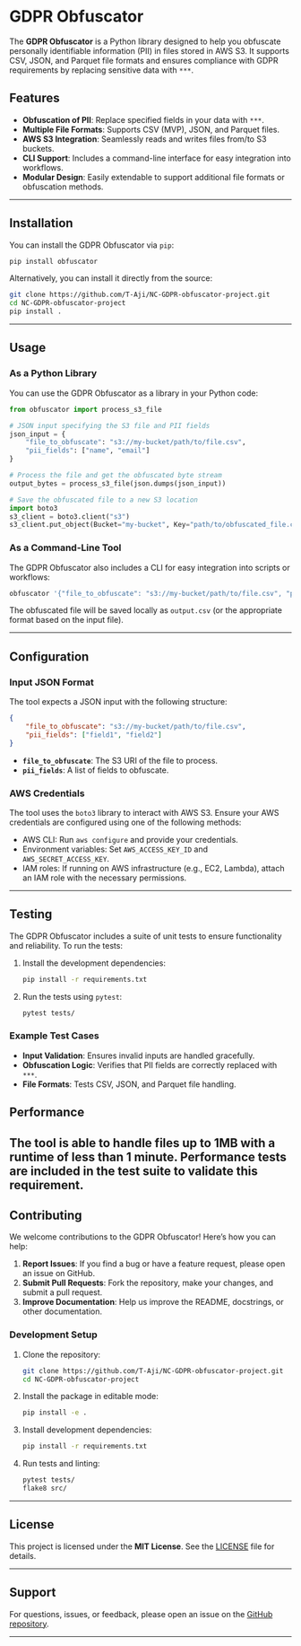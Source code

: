 # GDPR Obfuscator

The **GDPR Obfuscator** is a Python library designed to help you obfuscate personally identifiable information (PII) in files stored in AWS S3. It supports CSV, JSON, and Parquet file formats and ensures compliance with GDPR requirements by replacing sensitive data with `***`.

## Features
- **Obfuscation of PII**: Replace specified fields in your data with `***`.
- **Multiple File Formats**: Supports CSV (MVP), JSON, and Parquet files.
- **AWS S3 Integration**: Seamlessly reads and writes files from/to S3 buckets.
- **CLI Support**: Includes a command-line interface for easy integration into workflows.
- **Modular Design**: Easily extendable to support additional file formats or obfuscation methods.

---

## Installation

You can install the GDPR Obfuscator via `pip`:

```bash
pip install obfuscator
```

Alternatively, you can install it directly from the source:

```bash
git clone https://github.com/T-Aji/NC-GDPR-obfuscator-project.git
cd NC-GDPR-obfuscator-project
pip install .
```

---

## Usage

### As a Python Library

You can use the GDPR Obfuscator as a library in your Python code:

```python
from obfuscator import process_s3_file

# JSON input specifying the S3 file and PII fields
json_input = {
    "file_to_obfuscate": "s3://my-bucket/path/to/file.csv",
    "pii_fields": ["name", "email"]
}

# Process the file and get the obfuscated byte stream
output_bytes = process_s3_file(json.dumps(json_input))

# Save the obfuscated file to a new S3 location
import boto3
s3_client = boto3.client("s3")
s3_client.put_object(Bucket="my-bucket", Key="path/to/obfuscated_file.csv", Body=output_bytes)
```

### As a Command-Line Tool

The GDPR Obfuscator also includes a CLI for easy integration into scripts or workflows:

```bash
obfuscator '{"file_to_obfuscate": "s3://my-bucket/path/to/file.csv", "pii_fields": ["name", "email"]}'
```

The obfuscated file will be saved locally as `output.csv` (or the appropriate format based on the input file).

---

## Configuration

### Input JSON Format

The tool expects a JSON input with the following structure:

```json
{
    "file_to_obfuscate": "s3://my-bucket/path/to/file.csv",
    "pii_fields": ["field1", "field2"]
}
```

- **`file_to_obfuscate`**: The S3 URI of the file to process.
- **`pii_fields`**: A list of fields to obfuscate.

### AWS Credentials

The tool uses the `boto3` library to interact with AWS S3. Ensure your AWS credentials are configured using one of the following methods:
- AWS CLI: Run `aws configure` and provide your credentials.
- Environment variables: Set `AWS_ACCESS_KEY_ID` and `AWS_SECRET_ACCESS_KEY`.
- IAM roles: If running on AWS infrastructure (e.g., EC2, Lambda), attach an IAM role with the necessary permissions.

---

## Testing

The GDPR Obfuscator includes a suite of unit tests to ensure functionality and reliability. To run the tests:

1. Install the development dependencies:
   ```bash
   pip install -r requirements.txt
   ```

2. Run the tests using `pytest`:
   ```bash
   pytest tests/
   ```

### Example Test Cases
- **Input Validation**: Ensures invalid inputs are handled gracefully.
- **Obfuscation Logic**: Verifies that PII fields are correctly replaced with `***`.
- **File Formats**: Tests CSV, JSON, and Parquet file handling.

## Performance
The tool is able to handle files up to 1MB with a runtime of less than 1 minute. Performance tests are included in the test suite to validate this requirement.
---

## Contributing

We welcome contributions to the GDPR Obfuscator! Here’s how you can help:

1. **Report Issues**: If you find a bug or have a feature request, please open an issue on GitHub.
2. **Submit Pull Requests**: Fork the repository, make your changes, and submit a pull request.
3. **Improve Documentation**: Help us improve the README, docstrings, or other documentation.

### Development Setup
1. Clone the repository:
   ```bash
   git clone https://github.com/T-Aji/NC-GDPR-obfuscator-project.git
   cd NC-GDPR-obfuscator-project
   ```

2. Install the package in editable mode:
   ```bash
   pip install -e .
   ```

3. Install development dependencies:
   ```bash
   pip install -r requirements.txt
   ```

4. Run tests and linting:
   ```bash
   pytest tests/
   flake8 src/
   ```

---

## License

This project is licensed under the **MIT License**. See the [LICENSE](LICENSE) file for details.

---

## Support

For questions, issues, or feedback, please open an issue on the [GitHub repository](https://github.com/T-Aji/NC-GDPR-obfuscator-project.).

---


